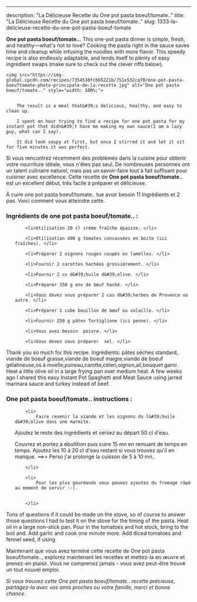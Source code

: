 ---
description: "La Délicieuse Recette du One pot pasta boeuf/tomate.."
title: "La Délicieuse Recette du One pot pasta boeuf/tomate.."
slug: 1333-la-delicieuse-recette-du-one-pot-pasta-boeuf-tomate

<p>
	<strong>One pot pasta boeuf/tomate..</strong>. 
	This one-pot pasta dinner is simple, fresh, and healthy—what&#39;s not to love? Cooking the pasta right in the sauce saves time and cleanup while infusing the noodles with more flavor. This speedy recipe is also endlessly adaptable, and lends itself to plenty of easy ingredient swaps (make sure to check out the clever riffs below).
</p>
<p>
	
	<img src="https://img-global.cpcdn.com/recipes/7354538fcb65221b/751x532cq70/one-pot-pasta-boeuftomate-photo-principale-de-la-recette.jpg" alt="One pot pasta boeuf/tomate.." style="width: 100%;">
	
	
		The result is a meal that&#39;s delicious, healthy, and easy to clean up.
	
		I spent an hour trying to find a recipe for one pot pasta for my instant pot that didn&#39;t have me making my own sauce(I am a lazy guy, what can I say).
	
		It did look soupy at first, but once I stirred it and let it sit for five minutes it was perfect.
	
</p>

Si vous rencontrez récemment des problèmes dans la cuisine pour obtenir votre nourriture idéale, vous n'êtes pas seul. De nombreuses personnes ont un talent culinaire naturel, mais pas un savoir-faire tout à fait suffisant pour cuisiner avec excellence. Cette recette de <strong> One pot pasta boeuf/tomate.. </strong> est un excellent début, très facile à préparer et délicieuse.

<!--inarticleads1-->

À cuire one pot pasta boeuf/tomate.. tue avoir besoin 11 Ingrédients et 2 pas. Voici comment vous atteindre cette.

<h3>Ingrédients de one pot pasta boeuf/tomate.. :</h3>

<ol>
	
		<li>Utilisation 20 cl crème fraîche épaisse. </li>
	
		<li>Utilisation 400 g tomates concassées en boite (ici fraîches). </li>
	
		<li>Préparer 2 oignons rouges coupés en lamelles. </li>
	
		<li>Fournir 2 carottes hachées grossièrement. </li>
	
		<li>Fournir 2 cs d&#39;huile d&#39;olive. </li>
	
		<li>Préparer 350 g env de bœuf haché. </li>
	
		<li>Vous devez vous préparer 2 cas d&#39;herbes de Provence ou autre. </li>
	
		<li>Préparer 1 cube bouillon de bœuf ou volaille. </li>
	
		<li>Fournir 250 g pâtes Tortiglione (ici penne). </li>
	
		<li>Vous avez besoin  poivre. </li>
	
		<li>Vous devez vous préparer  sel. </li>
	
</ol>

Thank you so much for this recipe. Ingrédients: pâtes sèches standard,. viande de boeuf grasse,viande de boeuf maigre,viande de boeuf gélatineuse,os à moelle,poireau,carotte,céleri,oignon,ail,bouquet garni . Heat a little olive oil in a large frying pan over medium heat. A few weeks ago I shared this easy Instant Pot Spaghetti and Meat Sauce using jarred marinara sauce and turkey instead of beef. 

<!--inarticleads2-->

<h3>One pot pasta boeuf/tomate.. instructions :</h3>

<ol>
	
		<li>
			Faire revenir la viande et les oignons ds l&#39;huile d&#39;olive dans une marmite.
Ajoutez le reste des ingrédients et versez au départ 50 cl d&#39;eau.

Couvrez et portez à ébullition puis cuire 15 mn en remuant de temps en temps. Ajoutez les 10 à 20 cl d&#39;eau restant si vous trouvez qu&#39;il en manque.
==&gt;&gt; Perso j&#39;ai prolongé la cuisson de 5 à 10 mn..
			
			
		</li>
	
		<li>
			Pour les plus gourmands vous pouvez ajoutez du fromage râpé au moment de servir :-).
			
			
		</li>
	
</ol>

Tons of questions if it could be made on the stove, so of course to answer those questions I had to test it on the stove for the timing of the pasta. Heat oil in a large non-stick pan. Pour in the tomatoes and hot stock, bring to the boil and. Add garlic and cook one minute more. Add diced tomatoes and fennel seed, if using. 

<!--inarticleads1-->

<p>
Maintenant que vous avez terminé cette recette de One pot pasta boeuf/tomate.., explorez maintenant les recettes et mettez-la en œuvre et prenez-en plaisir. Vous ne comprenez jamais - vous avez peut-être trouvé un tout nouvel emploi.
</p>

<p>
<i>Si vous trouvez cette One pot pasta boeuf/tomate.. recette précieuse, partagez-la avec vos amis proches ou votre famille, merci et bonne chance.</i>
</p>
